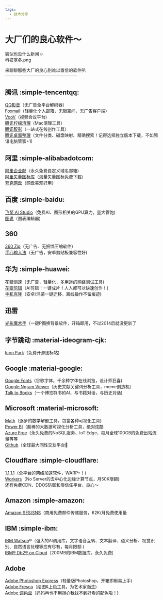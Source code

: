 ```yaml
---
tags:
  - 技术分享
---
```


# 大厂们的良心软件～
貌似也没什么新闻☺︎  
科技寒冬.png

来聊聊那些大厂的良心到难以置信的软件叭  
—————————————————  
## 腾讯  :simple-tencentqq:

[QQ影音](https://player.qq.com/)（无广告全平台解码器）    
[Foxmail](https://www.foxmail.com/)（轻量化个人邮箱，无限空间，无广告客户端）  
[VooV](https://voovmeeting.com/)（视频会议平台)  
[腾讯柠檬清理](https://lemon.qq.com/)（Mac清理工具）  
[腾讯智影](https://zenvideo.qq.com/home)（一站式在线创作工具）  
[腾讯桌面整理](https://guanjia.qq.com/product/zmzl/)（文件分类、磁盘映射、精确搜索！记得选择独立版本下载，不如腾讯电脑管家+1)  

## 阿里 :simple-alibabadotcom: 
[阿里企业邮](https://exmail.aliyun.com/free)（永久免费自定义域名邮箱)  
[阿里矢量图标库](https://www.iconfont.cn/)（海量矢量图标免费下载)  
[夸克网盘](https://pan.quark.cn/?chkey=undefined)（网盘美观好用）

## 百度  :simple-baidu:
[飞桨 AI Studio](https://aistudio.baidu.com/aistudio/index)（免费AI、图形相关的GPU算力，量大管饱)  
[图说](https://tushuo.baidu.com/)（图表编辑器)

## 360   
[360 Zip](http://www.360totalsecurity.com/360zip/)（无广告、无捆绑压缩软件）  
[手心输入法](https://www.xinshuru.com/)（无广告，安卓剪贴板兼容性好)

## 华为  :simple-huawei:
[花瓣测速](https://consumer.huawei.com/cn/support/content/zh-cn15821163/)（无广告，轻量化，多用途的网络测试工具)  
[花瓣剪辑](https://consumer.huawei.com/cn/mobileservices/petalclip/)（AI剪辑！一键成片！人人都可以快速创作！)  
[手机克隆](https://consumer.huawei.com/cn/emui/clone/)（安卓/鸿蒙一键迁移，离线操作不留痕迹)

## 迅雷  
[光影魔术手](http://www.neoimaging.cn/)（一键P图换背景软件，开箱即用，不过2014后就没更新了

## 字节跳动  :material-ideogram-cjk:
[Icon Park](https://iconpark.oceanengine.com/home)（免费开源图标站)

## Google :material-google:
[Google Fonts](https://fonts.google.com/)（谷歌字体，千余种字体在线浏览，设计师狂喜)  
[Google Ngram Viewer](https://books.google.com/ngrams)（历史文献关键词分析工具，meme创造机)  
[Talk to Books](https://books.google.com/talktobooks/)（一个博览群书的AI，与书籍对话，与历史对话)

## Microsoft  :material-microsoft:
[Math](https://math.microsoft.com/)（逐步的数学解题工具，包含各种可视化工具)  
[Power BI](https://powerbi.microsoft.com/)（超棒的大数据可视化分析工具，绝对炫酷  
[Azure Free](https://azure.microsoft.com/zh-cn/free/)（永久免费的NoSQL服务、IoT Edge、每月全球100GB的免费出站流量等等  
[Github](https://github.com/)（全球最大同性交友平台🌚

## Cloudflare  :simple-cloudflare:
[1.1.1.1](https://1.1.1.1/)（全平台的网络加速软件，WARP+！)  
[Workers](https://www.cloudflare.com/zh-cn/products/workers/)（No Server的去中心化边缘计算节点，月50K限额)  
还有免费CDN、DDOS防御和零信任平台，良心～

## Amazon  :simple-amazon:
[Amazon SES/SNS](https://aws.amazon.com/cn/free/)（商用免费邮件传递服务，62K/月免费使用量

## IBM   :simple-ibm: 
[IBM Watson](https://www.ibm.com/cloud/free)®（强大的AI调用库，文字语音互转、文本翻译、语义分析、视觉识别、自然语言处理等应有尽有，每月限额 )   
[IBM® Db2® on Cloud](https://www.ibm.com/cloud/free)（200MB的IBM数据库，永久免费)

## Adobe  
[Adobe Photoshop Express](https://www.microsoft.com/store/productId/9WZDNCRFJ27N)（轻量版Photoshop，开箱即用易上手)  
[Adobe Fresco](https://apps.microsoft.com/store/detail/XP8C8R0ZKZR27V)（绘图&上色工具，为艺术家而生)  
[Adobe 调色盘](https://color.adobe.com/zh/create)（妈妈再也不用担心我找不到好看的配色啦！)